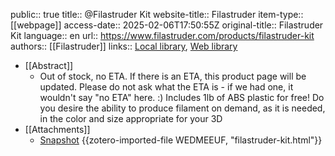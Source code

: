 public:: true
title:: @Filastruder Kit
website-title:: Filastruder
item-type:: [[webpage]]
access-date:: 2025-02-06T17:50:55Z
original-title:: Filastruder Kit
language:: en
url:: https://www.filastruder.com/products/filastruder-kit
authors:: [[Filastruder]]
links:: [Local library](zotero://select/library/items/REZ4Y52V), [Web library](https://www.zotero.org/users/15862703/items/REZ4Y52V)

- [[Abstract]]
	- Out of stock, no ETA. If there is an ETA, this product page will be updated. Please do not ask what the ETA is - if we had one, it wouldn't say "no ETA" here. :) Includes 1lb of ABS plastic for free! Do you desire the ability to produce filament on demand, as it is needed, in the color and size appropriate for your 3D
- [[Attachments]]
	- [Snapshot](https://www.filastruder.com/collections/filastruders-accessories/products/filastruder-kit?variant=323882043) {{zotero-imported-file WEDMEEUF, "filastruder-kit.html"}}